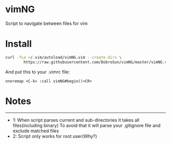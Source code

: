 # vimNG
Script to navigate between files for vim

# Install
```sh
curl -fLo ~/.vim/autoload/vimNG.vim --create-dirs \
        https://raw.githubusercontent.com/DobroSun/vimNG/master/vimNG.vim
```
And put this to your .vimrc file:
```vim
nnoremap <C-k> :call vimNG#begin()<CR>
```

# Notes
-----
* 1:
When script parses current and sub-directories it takes all files(including binary)
To avoid that it will parse your .gitignore file and exclude matched files
* 2:
Script only works for root user(Why?)
